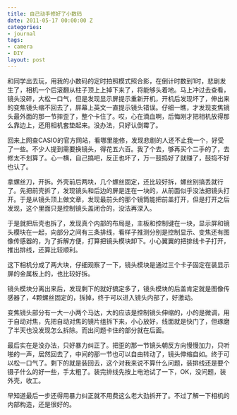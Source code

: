 ```yaml
---
title: 自己动手修好了小数码
date: 2011-05-17 00:00:00 Z
categories:
- journal
tags:
- camera
- DIY
layout: post
---
```


和同学出去玩，用我的小数码的定时拍照模式照合影，在倒计时数到1时，悲剧发生了，相机一个后滚翻从柱子顶上上掉下来了，将能够头着地。马上冲过去查看，镜头没碎，大松一口气，但是发现显示屏提示重新开机，开机后发现坏了，伸出来的变焦镜头缩不回去了，屏幕上英文一直提示镜头错误。仔细一瞧，才发现变焦镜头最外面的那一节摔歪了，整个卡住了。哎，心在滴血啊，后悔刚才把相机放得那么靠边上，还用相机套垫起来。没办法，只好认倒霉了。

回来上网查CASIO的官方网站，看哪里能修，发现悲剧的人还不止我一个，好受了一些。不少人提到需要换镜头，得花五六百。我了个去，够再买个二手的了，去修太不划算了。心一横，自己搞吧，反正也坏了，万一鼓捣好了就赚了，鼓捣不好也认了。

拿螺丝刀，开拆。外壳前后两块，几个螺丝固定，还比较好拆，螺丝别搞丢就行了。先把前壳拆了，发现镜头和后边的屏是连在一块的，从前面似乎没法把镜头打开。于是从镜头顶上做文章，发现最前头的那个镜筒能把前盖打开，但是打开之后发现，这个里面只是控制镜头盖闭合的，没法再深入。

于是就把后壳也拆了，发现真个内部的布局是，主板和控制键在一块，显示屏和镜头模块在一起，向部分之间有三条排线，看样子推测分别是控制显示、变焦还有图像传感器的，为了拆解方便，打算把镜头模块卸下。小心翼翼的把排线卡子打开，推出排线，还算比较顺利。

这下相机分成了两大块，仔细观察了一下，镜头模块是通过三个卡子固定在装显示屏的金属板上的，也比较好拆。

镜头模块分离出来后，发现剩下的就好搞定多了，镜头模块的后盖肯定就是图像传感器了，4颗螺丝固定的，拆掉，终于可以进入镜头内部了，好激动。

变焦镜头部分有一大一小两个马达，大的应该是控制镜头伸缩的，小的是微调，用于自动对焦，先把自动对焦的镜片组拆下来，小心放好，线面就是快门了，但琢磨了半天也没发现怎么拆除。而出问题卡住的部分就在后面。

最后实在是没办法，只好暴力纠正了。把歪的那一节镜头朝反方向慢慢加力，只听啪的一声，居然回去了，中间的那一节也可以自由转动了，镜头伸缩自如。终于可以松一口气了。剩下的就是装回去，这个对我来说不算什么问题，装排线还是要个镊子什么的好一些，手太粗了。装完排线先按上电池试了一下，OK，没问题，装外壳，收工。

早知道最后一步还得用暴力纠正就不用费这么老大劲拆开了。不过了解一下相机的内部构造，还是很好的。